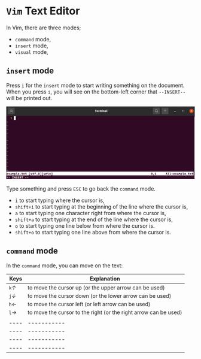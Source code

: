 # `Vim` Text Editor

In Vim, there are three modes;

* `command` mode,
* `insert` mode,
* `visual` mode,

## `insert` mode

Press `i` for the `insert` mode to start writing something on the document. When you press `i`, you will see on the bottom-left corner that `--INSERT--` will be printed out. 

![](../figures/001_vim_figures.png)

Type something and press `ESC` to go back the `command` mode.

* `i` to start typing where the cursor is,
* `shift+i` to start typing at the beginning of the line where the cursor is,
* `a` to start typing one character right from where the cursor is,
* `shift+a` to start typing at the end of the line where the cursor is,
* `o` to start typing one line below from where the cursor is.
* `shift+o` to start typing one line above from where the cursor is.

## `command` mode

In the `command` mode, you can move on the text:

|Keys|Explanation|
|----|-----------|
|`k`*↑*|to move the cursor up (or the upper arrow can be used)|
|`j`*↓*|to move the cursor down (or the lower arrow can be used)|
|`h`*←*|to move the cursor left (or left arrow can be used)|
|`l`*→*|to move the cursor to the right (or the right arrow can be used)
|      |         |
|----|-----------|
|----|-----------|
|----|-----------|
|----|-----------|










